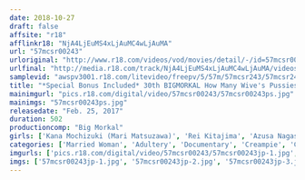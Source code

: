 ```yaml
---
date: 2018-10-27
draft: false
affsite: "r18"
afflinkr18: "NjA4LjEuMS4xLjAuMC4wLjAuMA"
url: "57mcsr00243"
urloriginal: "http://www.r18.com/videos/vod/movies/detail/-/id=57mcsr00243"
urlfinal: "http://media.r18.com/track/NjA4LjEuMS4xLjAuMC4wLjAuMA/videos/vod/movies/detail/-/id=57mcsr00243"
samplevid: "awspv3001.r18.com/litevideo/freepv/5/57m/57mcsr243/57mcsr243_dmb_w.mp4"
title: "*Special Bonus Included* 30th BIGMORKAL How Many Wive's Pussies Can I Fill With My Cum? ANNIVERSARY EDITION 8 Hours"
mainimgurl: "pics.r18.com/digital/video/57mcsr00243/57mcsr00243ps.jpg"
mainimgs: "57mcsr00243ps.jpg"
releasedate: "Feb. 25, 2017"
duration: 502
productioncomp: "Big Morkal"
girls: ['Kana Mochizuki (Mari Matsuzawa)', 'Rei Kitajima', 'Azusa Nagasawa', 'Maki Hojo', 'Erika Kitagawa', 'Risa Arisawa', 'Haruka Koide', 'Kyoko Maki', 'Yu Shinoda', 'Mao Kurata']
categories: ['Married Woman', 'Adultery', 'Documentary', 'Creampie', 'Compilation', 'Over 4 Hours', 'Hi-Def']
imgurls: ['pics.r18.com/digital/video/57mcsr00243/57mcsr00243jp-1.jpg', 'pics.r18.com/digital/video/57mcsr00243/57mcsr00243jp-2.jpg', 'pics.r18.com/digital/video/57mcsr00243/57mcsr00243jp-3.jpg', 'pics.r18.com/digital/video/57mcsr00243/57mcsr00243jp-4.jpg', 'pics.r18.com/digital/video/57mcsr00243/57mcsr00243jp-5.jpg', 'pics.r18.com/digital/video/57mcsr00243/57mcsr00243jp-6.jpg', 'pics.r18.com/digital/video/57mcsr00243/57mcsr00243jp-7.jpg', 'pics.r18.com/digital/video/57mcsr00243/57mcsr00243jp-8.jpg', 'pics.r18.com/digital/video/57mcsr00243/57mcsr00243jp-9.jpg', 'pics.r18.com/digital/video/57mcsr00243/57mcsr00243jp-10.jpg', 'pics.r18.com/digital/video/57mcsr00243/57mcsr00243jp-11.jpg', 'pics.r18.com/digital/video/57mcsr00243/57mcsr00243jp-12.jpg', 'pics.r18.com/digital/video/57mcsr00243/57mcsr00243jp-13.jpg', 'pics.r18.com/digital/video/57mcsr00243/57mcsr00243jp-14.jpg', 'pics.r18.com/digital/video/57mcsr00243/57mcsr00243jp-15.jpg', 'pics.r18.com/digital/video/57mcsr00243/57mcsr00243jp-16.jpg', 'pics.r18.com/digital/video/57mcsr00243/57mcsr00243jp-17.jpg', 'pics.r18.com/digital/video/57mcsr00243/57mcsr00243jp-18.jpg', 'pics.r18.com/digital/video/57mcsr00243/57mcsr00243jp-19.jpg', 'pics.r18.com/digital/video/57mcsr00243/57mcsr00243jp-20.jpg']
imgs: ['57mcsr00243jp-1.jpg', '57mcsr00243jp-2.jpg', '57mcsr00243jp-3.jpg', '57mcsr00243jp-4.jpg', '57mcsr00243jp-5.jpg', '57mcsr00243jp-6.jpg', '57mcsr00243jp-7.jpg', '57mcsr00243jp-8.jpg', '57mcsr00243jp-9.jpg', '57mcsr00243jp-10.jpg', '57mcsr00243jp-11.jpg', '57mcsr00243jp-12.jpg', '57mcsr00243jp-13.jpg', '57mcsr00243jp-14.jpg', '57mcsr00243jp-15.jpg', '57mcsr00243jp-16.jpg', '57mcsr00243jp-17.jpg', '57mcsr00243jp-18.jpg', '57mcsr00243jp-19.jpg', '57mcsr00243jp-20.jpg']
---
```

